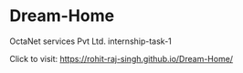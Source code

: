 # Dream-Home
OctaNet services Pvt Ltd. internship-task-1


Click to visit: https://rohit-raj-singh.github.io/Dream-Home/
